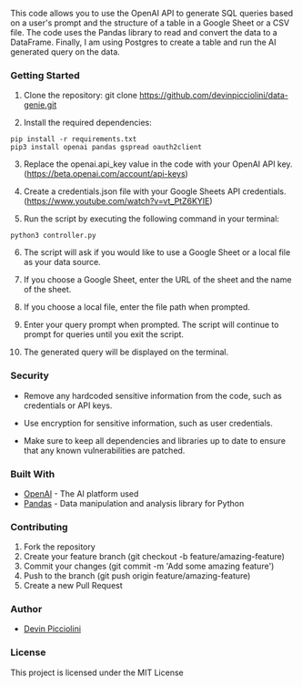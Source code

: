 This code allows you to use the OpenAI API to generate SQL queries based on a user's prompt and the structure of a table in a Google Sheet or a CSV file. The code uses the Pandas library to read and convert the data to a DataFrame. Finally, I am using Postgres to create a table and run the AI generated query on the data.

### Getting Started

1. Clone the repository:
git clone https://github.com/devinpicciolini/data-genie.git

2. Install the required dependencies:
```
pip install -r requirements.txt
pip3 install openai pandas gspread oauth2client
```


3. Replace the openai.api_key value in the code with your OpenAI API key. (https://beta.openai.com/account/api-keys)

4. Create a credentials.json file with your Google Sheets API credentials. (https://www.youtube.com/watch?v=vt_PtZ6KYIE)

5. Run the script by executing the following command in your terminal:
```
python3 controller.py
```

6. The script will ask if you would like to use a Google Sheet or a local file as your data source.

7. If you choose a Google Sheet, enter the URL of the sheet and the name of the sheet.

8. If you choose a local file, enter the file path when prompted.

9. Enter your query prompt when prompted. The script will continue to prompt for queries until you exit the script.

10. The generated query will be displayed on the terminal.

### Security

- Remove any hardcoded sensitive information from the code, such as credentials or API keys.

- Use encryption for sensitive information, such as user credentials.

- Make sure to keep all dependencies and libraries up to date to ensure that any known vulnerabilities are patched.

### Built With

- [OpenAI](https://openai.com/) - The AI platform used
- [Pandas](https://pandas.pydata.org/) - Data manipulation and analysis library for Python

### Contributing

1. Fork the repository
2. Create your feature branch (git checkout -b feature/amazing-feature)
3. Commit your changes (git commit -m 'Add some amazing feature')
4. Push to the branch (git push origin feature/amazing-feature)
5. Create a new Pull Request

### Author

- [Devin Picciolini](https://github.com/devinpicciolini)

### License

This project is licensed under the MIT License
